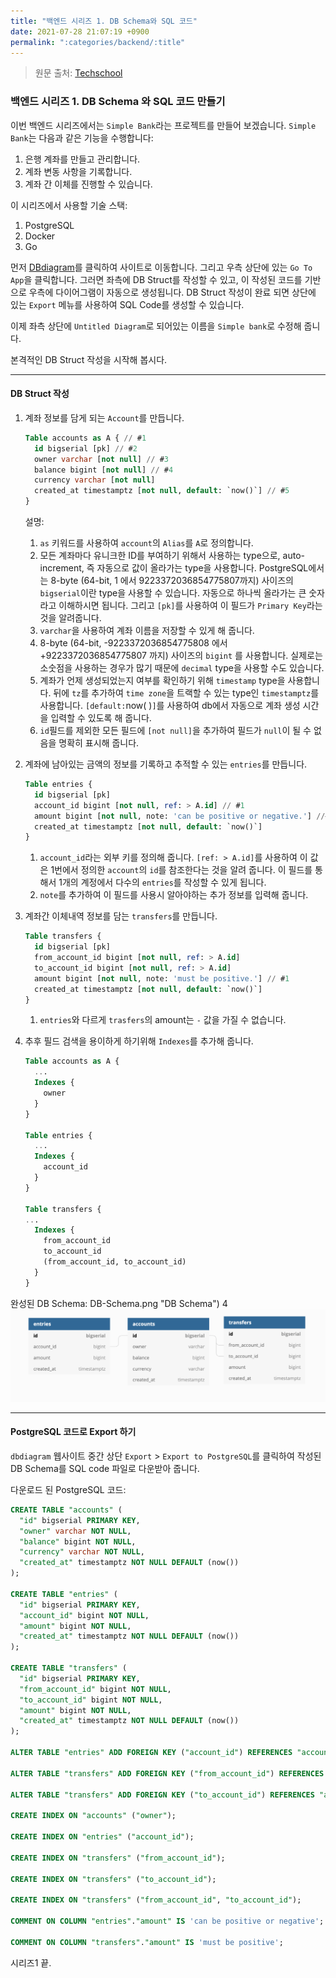 ```yaml
---
title: "백엔드 시리즈 1. DB Schema와 SQL 코드"
date: 2021-07-28 21:07:19 +0900
permalink: ":categories/backend/:title"
---
```


> 원문 출처: [Techschool](https://www.youtube.com/watch?v=rx6CPDK_5mU&list=PLy_6D98if3ULEtXtNSY_2qN21VCKgoQAE&ab_channel=TECHSCHOOL "Tech School")

### 백엔드 시리즈 1. DB Schema 와 SQL 코드 만들기

이번 백엔드 시리즈에서는 `Simple Bank`라는 프로젝트를 만들어 보겠습니다. `Simple Bank`는 다음과 같은 기능을 수행합니다:

1. 은행 계좌를 만들고 관리합니다.
1. 계좌 변동 사항을 기록합니다.
1. 계좌 간 이체를 진행할 수 있습니다.

이 시리즈에서 사용할 기술 스택:

1. PostgreSQL
1. Docker
1. Go

먼저 [DBdiagram](https://dbdiagram.io)를 클릭하여 사이트로 이동합니다. 그리고 우측 상단에 있는 `Go To App`을 클릭합니다. 그러면 좌측에 DB Struct를 작성할 수 있고, 이 작성된 코드를 기반으로 우측에 다이어그램이 자동으로 생성됩니다. DB Struct 작성이 완료 되면 상단에 있는 `Export` 메뉴를 사용하여 SQL Code를 생성할 수 있습니다.

이제 좌측 상단에 `Untitled Diagram`로 되어있는 이름을 `Simple bank`로 수정해 줍니다.

본격적인 DB Struct 작성을 시작해 봅시다.

---

#### DB Struct 작성

1. 계좌 정보를 담게 되는 `Account`를 만듭니다.

   ```sql
   Table accounts as A { // #1
     id bigserial [pk] // #2
     owner varchar [not null] // #3
     balance bigint [not null] // #4
     currency varchar [not null]
     created_at timestamptz [not null, default: `now()`] // #5
   }
   ```

   설명:

   1. `as` 키워드를 사용하여 `account`의 `Alias`를 `A`로 정의합니다.
   1. 모든 계좌마다 유니크한 ID를 부여하기 위해서 사용하는 type으로, auto-increment, 즉 자동으로 값이 올라가는 type을 사용합니다. PostgreSQL에서는 8-byte (64-bit, 1 에서 9223372036854775807까지) 사이즈의 `bigserial`이란 type을 사용할 수 있습니다. 자동으로 하나씩 올라가는 큰 숫자라고 이해하시면 됩니다. 그리고 `[pk]`를 사용하여 이 필드가 `Primary Key`라는 것을 알려줍니다.
   1. `varchar`을 사용하여 계좌 이름을 저장할 수 있게 해 줍니다.
   1. 8-byte (64-bit, -9223372036854775808 에서 +9223372036854775807 까지) 사이즈의 `bigint` 를 사용합니다. 실제로는 소숫점을 사용하는 경우가 많기 때문에 `decimal` type을 사용할 수도 있습니다.
   1. 계좌가 언제 생성되었는지 여부를 확인하기 위해 `timestamp` type을 사용합니다. 뒤에 `tz`를 추가하여 `time zone`을 트랙할 수 있는 type인 `timestamptz`를 사용합니다. `[default:`now( )`]`를 사용하여 db에서 자동으로 계좌 생성 시간을 입력할 수 있도록 해 줍니다.
   1. `id`필드를 제외한 모든 필드에 `[not null]`을 추가하여 필드가 `null`이 될 수 없음을 명확히 표시해 줍니다.

2. 계좌에 남아있는 금액의 정보를 기록하고 추적할 수 있는 `entries`를 만듭니다.

   ```sql
   Table entries {
     id bigserial [pk]
     account_id bigint [not null, ref: > A.id] // #1
     amount bigint [not null, note: 'can be positive or negative.'] //#2
     created_at timestamptz [not null, default: `now()`]
   }
   ```

   1. `account_id`라는 외부 키를 정의해 줍니다. `[ref: > A.id]`를 사용하여 이 값은 1번에서 정의한 `account`의 `id`를 참조한다는 것을 알려 줍니다. 이 필드를 통해서 1개의 계정에서 다수의 `entries`를 작성할 수 있게 됩니다.
   1. `note`를 추가하여 이 필드를 사용시 알아야하는 추가 정보를 입력해 줍니다.

3. 계좌간 이체내역 정보를 담는 `transfers`를 만듭니다.

   ```sql
   Table transfers {
     id bigserial [pk]
     from_account_id bigint [not null, ref: > A.id]
     to_account_id bigint [not null, ref: > A.id]
     amount bigint [not null, note: 'must be positive.'] // #1
     created_at timestamptz [not null, default: `now()`]
   }
   ```

   1. `entries`와 다르게 `trasfers`의 amount는 `-` 값을 가질 수 없습니다.

4. 추후 필드 검색을 용이하게 하기위해 `Indexes`를 추가해 줍니다.

   ```sql
   Table accounts as A {
     ...
     Indexes {
       owner
     }
   }

   Table entries {
     ...
     Indexes {
       account_id
     }
   }

   Table transfers {
   ...
     Indexes {
       from_account_id
       to_account_id
       (from_account_id, to_account_id)
     }
   }
   ```

완성된 DB Schema:
DB-Schema.png "DB Schema")
4
![DB Schema](/assets/dbschema.png)

---

#### PostgreSQL 코드로 Export 하기

`dbdiagram` 웹사이트 중간 상단 `Export` > `Export to PostgreSQL`를 클릭하여 작성된 DB Schema를 SQL code 파일로 다운받아 줍니다.

다운로드 된 PostgreSQL 코드:

```sql
CREATE TABLE "accounts" (
  "id" bigserial PRIMARY KEY,
  "owner" varchar NOT NULL,
  "balance" bigint NOT NULL,
  "currency" varchar NOT NULL,
  "created_at" timestamptz NOT NULL DEFAULT (now())
);

CREATE TABLE "entries" (
  "id" bigserial PRIMARY KEY,
  "account_id" bigint NOT NULL,
  "amount" bigint NOT NULL,
  "created_at" timestamptz NOT NULL DEFAULT (now())
);

CREATE TABLE "transfers" (
  "id" bigserial PRIMARY KEY,
  "from_account_id" bigint NOT NULL,
  "to_account_id" bigint NOT NULL,
  "amount" bigint NOT NULL,
  "created_at" timestamptz NOT NULL DEFAULT (now())
);

ALTER TABLE "entries" ADD FOREIGN KEY ("account_id") REFERENCES "accounts" ("id");

ALTER TABLE "transfers" ADD FOREIGN KEY ("from_account_id") REFERENCES "accounts" ("id");

ALTER TABLE "transfers" ADD FOREIGN KEY ("to_account_id") REFERENCES "accounts" ("id");

CREATE INDEX ON "accounts" ("owner");

CREATE INDEX ON "entries" ("account_id");

CREATE INDEX ON "transfers" ("from_account_id");

CREATE INDEX ON "transfers" ("to_account_id");

CREATE INDEX ON "transfers" ("from_account_id", "to_account_id");

COMMENT ON COLUMN "entries"."amount" IS 'can be positive or negative';

COMMENT ON COLUMN "transfers"."amount" IS 'must be positive';
```

시리즈1 끝.
